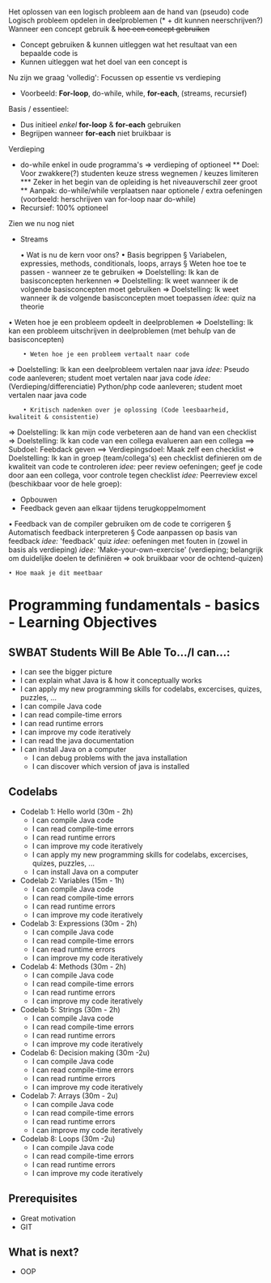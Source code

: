 Het oplossen van een logisch probleem aan de hand van (pseudo) code
Logisch probleem opdelen in deelproblemen
(* + dit kunnen neerschrijven?)
Wanneer een concept gebruik & ~~hoe een concept gebruiken~~
* Concept gebruiken & kunnen uitleggen wat het resultaat van een bepaalde code is
* Kunnen uitleggen wat het doel van een concept is


Nu zijn we graag 'volledig': Focussen op essentie vs verdieping
* Voorbeeld: **For-loop**, do-while, while, **for-each**, (streams, recursief)

Basis / essentieel:
* Dus initieel _enkel_ **for-loop** & **for-each** gebruiken
* Begrijpen wanneer **for-each** niet bruikbaar is

Verdieping
* do-while enkel in oude programma's => verdieping of optioneel
** Doel: Voor zwakkere(?) studenten keuze stress wegnemen / keuzes limiteren
*** Zeker in het begin van de opleiding is het niveauverschil zeer groot
** Aanpak: do-while/while verplaatsen naar optionele / extra oefeningen (voorbeeld: herschrijven van for-loop naar do-while)
* Recursief: 100% optioneel

Zien we nu nog niet
* Streams



	• Wat is nu de kern voor ons?
		• Basis begrippen
			§ Variabelen, expressies, methods, conditionals, loops, arrays
			§ Weten hoe toe te passen - wanneer ze te gebruiken
=> Doelstelling: Ik kan de basisconcepten herkennen
=> Doelstelling: Ik weet wanneer ik de volgende basisconcepten moet gebruiken
=> Doelstelling: Ik weet wanneer ik de volgende basisconcepten moet toepassen
_idee:_ quiz na theorie

• Weten hoe je een probleem opdeelt in deelproblemen
=> Doelstelling: Ik kan een probleem uitschrijven in deelproblemen (met behulp van de basisconcepten)

		• Weten hoe je een probleem vertaalt naar code
=> Doelstelling: Ik kan een deelprobleem vertalen naar java
_idee:_ Pseudo code aanleveren; student moet vertalen naar java code
_idee:_ (Verdieping/differenciatie) Python/php code aanleveren; student moet vertalen naar java code

		• Kritisch nadenken over je oplossing (Code leesbaarheid, kwaliteit & consistentie)
=> Doelstelling: Ik kan mijn code verbeteren aan de hand van een checklist
=> Doelstelling: Ik kan code van een collega evalueren aan een collega
==> Subdoel: Feebdack geven
==> Verdiepingsdoel: Maak zelf een checklist
=> Doelstelling: Ik kan in groep (team/collega's) een checklist definieren om de kwaliteit van code te controleren
_idee:_ peer review oefeningen; geef je code door aan een collega, voor controle tegen checklist
_idee:_ Peerreview excel (beschikbaar voor de hele groep):
* Opbouwen
* Feedback geven aan elkaar tijdens terugkoppelmoment

• Feedback van de compiler gebruiken om de code te corrigeren
			§ Automatisch feedback interpreteren
			§ Code aanpassen op basis van feedback
_idee:_ 'feedback' quiz
_idee:_ oefeningen met fouten in (zowel in basis als verdieping)
_idee:_ 'Make-your-own-exercise' (verdieping; belangrijk om duidelijke doelen te definiëren => ook bruikbaar voor de ochtend-quizen)

	• Hoe maak je dit meetbaar


# Programming fundamentals - basics -  Learning Objectives
 ## SWBAT Students Will Be Able To.../I can...:

- I can see the bigger picture
- I can explain what Java is & how it conceptually works
- I can apply my new programming skills for codelabs, excercises, quizes, puzzles, ...
- I can compile Java code
- I can read compile-time errors
- I can read runtime errors
- I can improve my code iteratively
- I can read the java documentation
- I can install Java on a computer
  - I can debug problems with the java installation
  - I can discover which version of java is installed

## Codelabs
- Codelab 1: Hello world (30m - 2h)
  - I can compile Java code
  - I can read compile-time errors
  - I can read runtime errors
  - I can improve my code iteratively
  - I can apply my new programming skills for codelabs, excercises, quizes, puzzles, ...
  - I can install Java on a computer
- Codelab 2: Variables (15m - 1h)
  - I can compile Java code
  - I can read compile-time errors
  - I can read runtime errors
  - I can improve my code iteratively
- Codelab 3: Expressions (30m - 2h)
  - I can compile Java code
  - I can read compile-time errors
  - I can read runtime errors
  - I can improve my code iteratively
- Codelab 4: Methods (30m - 2h)
  - I can compile Java code
  - I can read compile-time errors
  - I can read runtime errors
  - I can improve my code iteratively
- Codelab 5: Strings (30m - 2h)
  - I can compile Java code
  - I can read compile-time errors
  - I can read runtime errors
  - I can improve my code iteratively
- Codelab 6: Decision making (30m -2u)
  - I can compile Java code
  - I can read compile-time errors
  - I can read runtime errors
  - I can improve my code iteratively
- Codelab 7: Arrays (30m - 2u)
  - I can compile Java code
  - I can read compile-time errors
  - I can read runtime errors
  - I can improve my code iteratively
- Codelab 8: Loops (30m -2u)
    - I can compile Java code
    - I can read compile-time errors
    - I can read runtime errors
    - I can improve my code iteratively
   
 
## Prerequisites
- Great motivation
- GIT

## What is next?
- OOP
